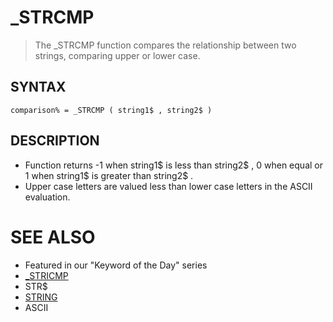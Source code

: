 # _STRCMP
> The _STRCMP function compares the relationship between two strings, comparing upper or lower case.

## SYNTAX
`comparison% = _STRCMP ( string1$ , string2$ )`

## DESCRIPTION
* Function returns -1 when string1$ is less than string2$ , 0 when equal or 1 when string1$ is greater than string2$ .
* Upper case letters are valued less than lower case letters in the ASCII evaluation.


# SEE ALSO
* Featured in our "Keyword of the Day" series
* [_STRICMP](_STRICMP.md)
* STR$
* [STRING](STRING.md)
* ASCII

